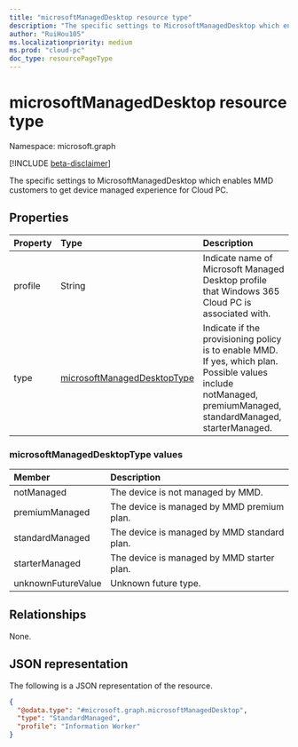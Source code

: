 ```yaml
---
title: "microsoftManagedDesktop resource type"
description: "The specific settings to MicrosoftManagedDesktop which enables MMD customers to get device managed experience for Cloud PC."
author: "RuiHou105"
ms.localizationpriority: medium
ms.prod: "cloud-pc"
doc_type: resourcePageType
---
```


# microsoftManagedDesktop resource type

Namespace: microsoft.graph

[!INCLUDE [beta-disclaimer](../../includes/beta-disclaimer.md)]

The specific settings to MicrosoftManagedDesktop which enables MMD customers to get device managed experience for Cloud PC.

## Properties

|Property|Type|Description|
|:---|:---|:---|
|profile|String|Indicate name of Microsoft Managed Desktop profile that Windows 365 Cloud PC is associated with.|
|type|[microsoftManagedDesktopType](#microsoftManagedDesktopType-values)|Indicate if the provisioning policy is to enable MMD. If yes, which plan. Possible values include notManaged, premiumManaged, standardManaged, starterManaged.|

### microsoftManagedDesktopType values

|Member|Description|
|:---|:---|
|notManaged|The device is not managed by MMD.|
|premiumManaged|The device is managed by MMD premium plan.|
|standardManaged|The device is managed by MMD standard plan.|
|starterManaged|The device is managed by MMD starter plan.|
|unknownFutureValue|Unknown future type.|

## Relationships

None.

## JSON representation

The following is a JSON representation of the resource.
<!-- {
  "blockType": "resource",
  "@odata.type": "microsoft.graph.microsoftManagedDesktop"
}
-->

``` json
{
  "@odata.type": "#microsoft.graph.microsoftManagedDesktop",
  "type": "StandardManaged",
  "profile": "Information Worker"
}
```
